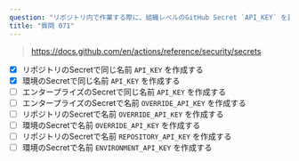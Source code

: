 ```yaml
---
question: "リポジトリ内で作業する際に、組織レベルのGitHub Secret `API_KEY` を異なる値に上書きするにはどうすればよいですか？（2つ選択してください）"
title: "質問 071"
---
```


> https://docs.github.com/en/actions/reference/security/secrets
- [x] リポジトリのSecretで同じ名前 `API_KEY` を作成する
- [x] 環境のSecretで同じ名前 `API_KEY` を作成する
- [ ] エンタープライズのSecretで同じ名前 `API_KEY` を作成する
- [ ] エンタープライズのSecretで名前 `OVERRIDE_API_KEY` を作成する
- [ ] リポジトリのSecretで名前 `OVERRIDE_API_KEY` を作成する
- [ ] 環境のSecretで名前 `OVERRIDE_API_KEY` を作成する
- [ ] リポジトリのSecretで名前 `REPOSITORY_API_KEY` を作成する
- [ ] 環境のSecretで名前 `ENVIRONMENT_API_KEY` を作成する
